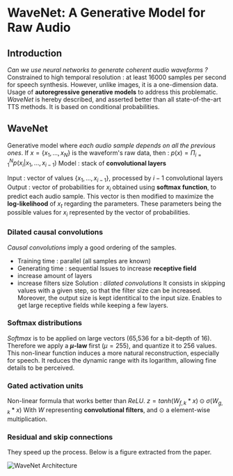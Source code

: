 # WaveNet: A Generative Model for Raw Audio


## Introduction

*Can we use neural networks to generate coherent audio waveforms ?*
Constrained to high temporal resolution : at least 16000 samples per second for speech synthesis.
However, unlike images, it is a one-dimension data.
Usage of **autoregressive generative models** to address this problematic.
*WaveNet* is hereby described, and asserted better than all state-of-the-art TTS methods.
It is based on conditional probabilities.


## WaveNet

Generative model where *each audio sample depends on all the previous ones*.
If $x = \{x_1, ..., x_N\}$ is the waveform's raw data, then :
$p(x) = \Pi_{i=1}^N p(x_i | x_1, ..., x_{i-1})$
Model : stack of **convolutional layers**

Input : vector of values $\{x_1, ..., x_{i-1}\}$, processed by $i-1$ convolutional layers
Output : vector of probabilities for $x_i$ obtained using **softmax function**, to predict each audio sample.
This vector is then modified to maximize the **log-likelihood** of $x_t$ regarding the parameters.
These parameters being the possible values for $x_i$ represented by the vector of probabilities.

### Dilated causal convolutions

*Causal convolutions* imply a good ordering of the samples.
- Training time : parallel (all samples are known)
- Generating time : sequential
Issues to increase **receptive field**
- increase amount of layers
- increase filters size
Solution : *dilated convolutions*
It consists in skipping values with a given step, so that the filter size can be increased.
Moreover, the output size is kept identitical to the input size.
Enables to get large receptive fields while keeping a few layers.

### Softmax distributions

*Softmax* is to be applied on large vectors (65,536 for a bit-depth of 16).
Therefore we apply a **$\mu$-law** first ($\mu = 255$), and quantize it to 256 values.
This non-linear function induces a more natural reconstruction, especially for speech.
It reduces the dynamic range with its logarithm, allowing fine details to be perceived.

### Gated activation units

Non-linear formula that works better than *ReLU*.
$z = tanh(W_{f,k} * x) \odot \sigma (W_{g,k} * x)$
With *W* representing **convolutional filters**, and $\odot$ a element-wise multiplication.

### Residual and skip connections

They speed up the process. 
Below is a figure extracted from the paper.

![WaveNet Architecture](https://gitgud.io/polochinoc/internship/tree/master/resources/notes/images/wavenet.png)
